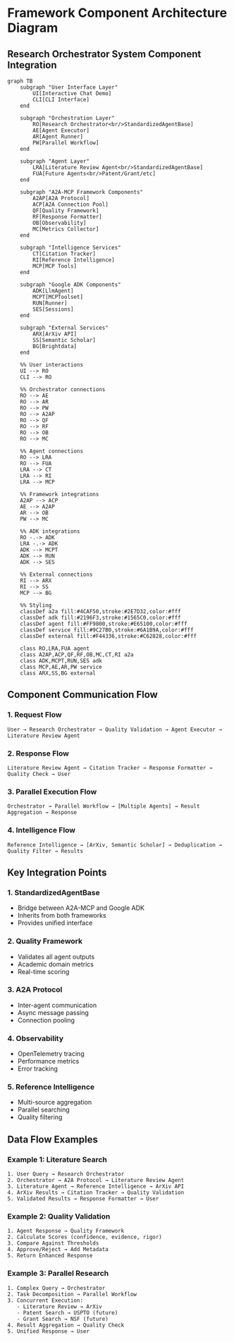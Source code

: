 # Framework Component Architecture Diagram

## Research Orchestrator System Component Integration

```mermaid
graph TB
    subgraph "User Interface Layer"
        UI[Interactive Chat Demo]
        CLI[CLI Interface]
    end

    subgraph "Orchestration Layer"
        RO[Research Orchestrator<br/>StandardizedAgentBase]
        AE[Agent Executor]
        AR[Agent Runner]
        PW[Parallel Workflow]
    end

    subgraph "Agent Layer"
        LRA[Literature Review Agent<br/>StandardizedAgentBase]
        FUA[Future Agents<br/>Patent/Grant/etc]
    end

    subgraph "A2A-MCP Framework Components"
        A2AP[A2A Protocol]
        ACP[A2A Connection Pool]
        QF[Quality Framework]
        RF[Response Formatter]
        OB[Observability]
        MC[Metrics Collector]
    end

    subgraph "Intelligence Services"
        CT[Citation Tracker]
        RI[Reference Intelligence]
        MCP[MCP Tools]
    end

    subgraph "Google ADK Components"
        ADK[LlmAgent]
        MCPT[MCPToolset]
        RUN[Runner]
        SES[Sessions]
    end

    subgraph "External Services"
        ARX[ArXiv API]
        SS[Semantic Scholar]
        BG[Brightdata]
    end

    %% User interactions
    UI --> RO
    CLI --> RO

    %% Orchestrator connections
    RO --> AE
    RO --> AR
    RO --> PW
    RO --> A2AP
    RO --> QF
    RO --> RF
    RO --> OB
    RO --> MC

    %% Agent connections
    RO --> LRA
    RO --> FUA
    LRA --> CT
    LRA --> RI
    LRA --> MCP

    %% Framework integrations
    A2AP --> ACP
    AE --> A2AP
    AR --> OB
    PW --> MC

    %% ADK integrations
    RO -.-> ADK
    LRA -.-> ADK
    ADK --> MCPT
    ADK --> RUN
    ADK --> SES

    %% External connections
    RI --> ARX
    RI --> SS
    MCP --> BG

    %% Styling
    classDef a2a fill:#4CAF50,stroke:#2E7D32,color:#fff
    classDef adk fill:#2196F3,stroke:#1565C0,color:#fff
    classDef agent fill:#FF9800,stroke:#E65100,color:#fff
    classDef service fill:#9C27B0,stroke:#6A1B9A,color:#fff
    classDef external fill:#F44336,stroke:#C62828,color:#fff

    class RO,LRA,FUA agent
    class A2AP,ACP,QF,RF,OB,MC,CT,RI a2a
    class ADK,MCPT,RUN,SES adk
    class MCP,AE,AR,PW service
    class ARX,SS,BG external
```

## Component Communication Flow

### 1. **Request Flow**
```
User → Research Orchestrator → Quality Validation → Agent Executor → Literature Review Agent
```

### 2. **Response Flow**
```
Literature Review Agent → Citation Tracker → Response Formatter → Quality Check → User
```

### 3. **Parallel Execution Flow**
```
Orchestrator → Parallel Workflow → [Multiple Agents] → Result Aggregation → Response
```

### 4. **Intelligence Flow**
```
Reference Intelligence → [ArXiv, Semantic Scholar] → Deduplication → Quality Filter → Results
```

## Key Integration Points

### 1. **StandardizedAgentBase**
- Bridge between A2A-MCP and Google ADK
- Inherits from both frameworks
- Provides unified interface

### 2. **Quality Framework**
- Validates all agent outputs
- Academic domain metrics
- Real-time scoring

### 3. **A2A Protocol**
- Inter-agent communication
- Async message passing
- Connection pooling

### 4. **Observability**
- OpenTelemetry tracing
- Performance metrics
- Error tracking

### 5. **Reference Intelligence**
- Multi-source aggregation
- Parallel searching
- Quality filtering

## Data Flow Examples

### Example 1: Literature Search
```
1. User Query → Research Orchestrator
2. Orchestrator → A2A Protocol → Literature Review Agent
3. Literature Agent → Reference Intelligence → ArXiv API
4. ArXiv Results → Citation Tracker → Quality Validation
5. Validated Results → Response Formatter → User
```

### Example 2: Quality Validation
```
1. Agent Response → Quality Framework
2. Calculate Scores (confidence, evidence, rigor)
3. Compare Against Thresholds
4. Approve/Reject → Add Metadata
5. Return Enhanced Response
```

### Example 3: Parallel Research
```
1. Complex Query → Orchestrator
2. Task Decomposition → Parallel Workflow
3. Concurrent Execution:
   - Literature Review → ArXiv
   - Patent Search → USPTO (future)
   - Grant Search → NSF (future)
4. Result Aggregation → Quality Check
5. Unified Response → User
```